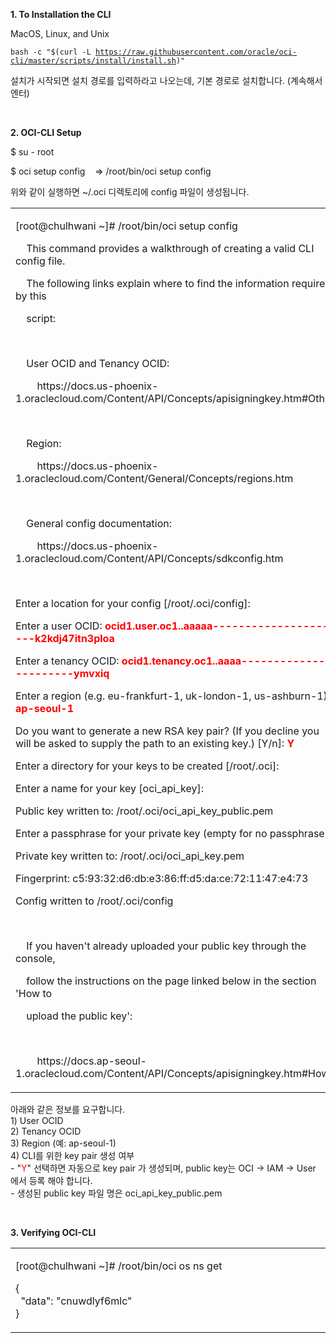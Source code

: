 <p></p>
<p><strong>1. To Installation the CLI</strong></p>
<p>MacOS, Linux, and Unix</p>
<div class="language-plaintext highlighter-rouge">
<div class="highlight">
<pre class="highlight"><code>bash -c "$(curl -L <a class="vglnk" href="https://raw.githubusercontent.com/oracle/oci-cli/master/scripts/install/install.sh" rel="nofollow">https://raw.githubusercontent.com/oracle/oci-cli/master/scripts/install/install.sh</a>)"
</code></pre>
</div>
</div>
<p>설치가 시작되면 설치 경로를 입력하라고 나오는데, 기본 경로로 설치합니다. (계속해서 엔터)</p>
<p>&nbsp;</p>
<p><strong>2. OCI-CLI Setup</strong></p>
<p>$ su - root</p>
<p>$ oci setup config&nbsp; &nbsp; =&gt; /root/bin/oci setup config</p>
<p>위와 같이 실행하면 ~/.oci 디렉토리에 config 파일이 생성됩니다.</p>
<table>
<tbody>
<tr>
<td width="697">
<p>[root@chulhwani ~]# /root/bin/oci setup config</p>
<p>&nbsp;&nbsp;&nbsp; This command provides a walkthrough of creating a valid CLI config file.</p>
<p>&nbsp;&nbsp;&nbsp; The following links explain where to find the information required by this</p>
<p>&nbsp;&nbsp;&nbsp; script:</p>
<p>&nbsp;</p>
<p>&nbsp;&nbsp;&nbsp; User OCID and Tenancy OCID:</p>
<p>&nbsp;&nbsp;&nbsp;&nbsp;&nbsp;&nbsp;&nbsp; https://docs.us-phoenix-1.oraclecloud.com/Content/API/Concepts/apisigningkey.htm#Other</p>
<p>&nbsp;</p>
<p>&nbsp;&nbsp;&nbsp; Region:</p>
<p>&nbsp;&nbsp;&nbsp;&nbsp;&nbsp;&nbsp;&nbsp; https://docs.us-phoenix-1.oraclecloud.com/Content/General/Concepts/regions.htm</p>
<p>&nbsp;</p>
<p>&nbsp;&nbsp;&nbsp; General config documentation:</p>
<p>&nbsp;&nbsp;&nbsp;&nbsp;&nbsp;&nbsp;&nbsp; https://docs.us-phoenix-1.oraclecloud.com/Content/API/Concepts/sdkconfig.htm</p>
<p>&nbsp;</p>
<p>Enter a location for your config [/root/.oci/config]:</p>
<p>Enter a user OCID: <strong><span style="color: #fe0000;">ocid1.user.oc1..aaaaa----------------------k2kdj47itn3ploa</span></strong></p>
<p>Enter a tenancy OCID: <strong><span style="color: #fe0000;">ocid1.tenancy.oc1..aaaa-----------------------ymvxiq</span></strong></p>
<p>Enter a region (e.g. eu-frankfurt-1, uk-london-1, us-ashburn-1): <strong><span style="color: #fe0000;">ap-seoul-1</span></strong></p>
<p>Do you want to generate a new RSA key pair? (If you decline you will be asked to supply the path to an existing key.) [Y/n]: <strong><span style="color: #fe0000;">Y</span></strong></p>
<p>Enter a directory for your keys to be created [/root/.oci]:</p>
<p>Enter a name for your key [oci_api_key]:</p>
<p>Public key written to: /root/.oci/oci_api_key_public.pem</p>
<p>Enter a passphrase for your private key (empty for no passphrase):</p>
<p>Private key written to: /root/.oci/oci_api_key.pem</p>
<p>Fingerprint: c5:93:32:d6:db:e3:86:ff:d5:da:ce:72:11:47:e4:73</p>
<p>Config written to /root/.oci/config</p>
<p>&nbsp;</p>
<p>&nbsp;&nbsp;&nbsp; If you haven't already uploaded your public key through the console,</p>
<p>&nbsp;&nbsp;&nbsp; follow the instructions on the page linked below in the section 'How to</p>
<p>&nbsp;&nbsp;&nbsp; upload the public key':</p>
<p>&nbsp;</p>
<p>&nbsp;&nbsp;&nbsp;&nbsp;&nbsp;&nbsp;&nbsp; https://docs.ap-seoul-1.oraclecloud.com/Content/API/Concepts/apisigningkey.htm#How2</p>
</td>
</tr>
</tbody>
</table>
<p>아래와 같은 정보를 요구합니다.<br />1) User OCID<br />2) Tenancy OCID<br />3) Region (예: ap-seoul-1)<br />4) CLI를 위한 key pair 생성 여부<br />- "<span style="color: #fe0000;">Y</span>" 선택하면 자동으로 key pair 가 생성되며, public key는 OCI -&gt; IAM -&gt; User 에서 등록 해야 합니다.<br />- 생성된 public key 파일 명은 oci_api_key_public.pem</p>
<p>&nbsp;</p>
<p><strong>3. Verifying OCI-CLI</strong></p>
<table>
<tbody>
<tr>
<td width="697">
<p>[root@chulhwani ~]# /root/bin/oci os ns get</p>
<p>{<br />&nbsp; "data": "cnuwdlyf6mlc"<br />}</p>
</td>
</tr>
</tbody>
</table>
<p>&nbsp;</p>
